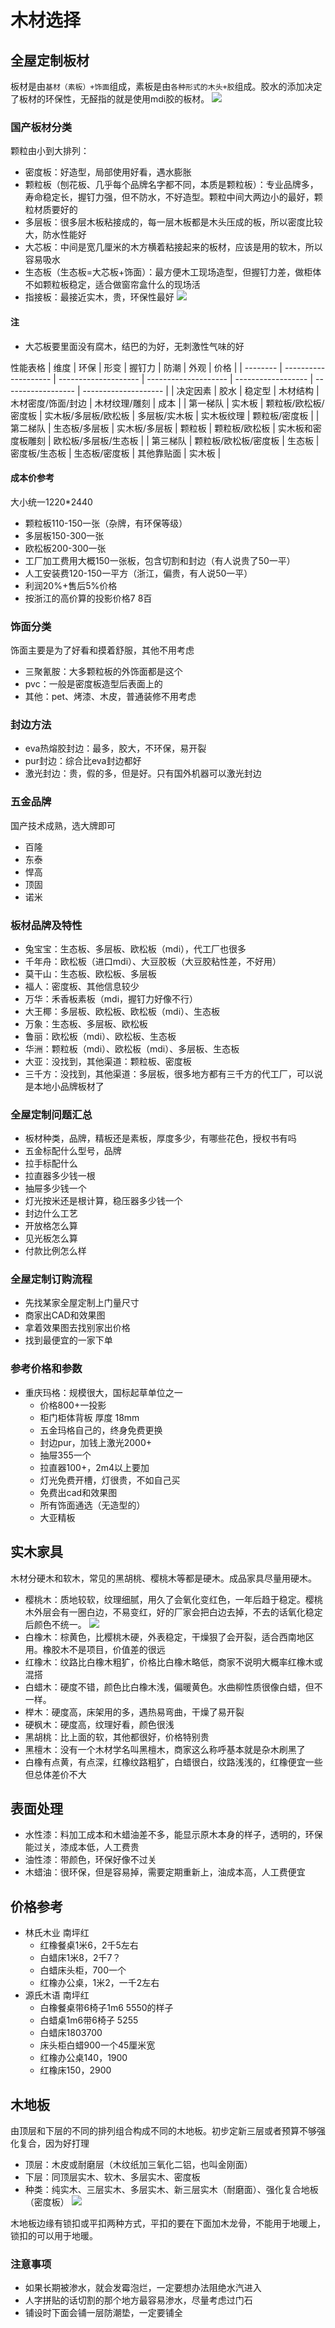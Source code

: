 # 木材选择


## 全屋定制板材

板材是由`基材（素板）+饰面`组成，素板是由`各种形式的木头+胶`组成。胶水的添加决定了板材的环保性，无醛指的就是使用mdi胶的板材。
![](./img/%E6%9D%BF%E6%9D%90.jpg)

### 国产板材分类

颗粒由小到大排列：
* 密度板：好造型，局部使用好看，遇水膨胀
* 颗粒板（刨花板、几乎每个品牌名字都不同，本质是颗粒板）：专业品牌多，寿命稳定长，握钉力强，但不防水，不好造型。颗粒中间大两边小的最好，颗粒材质要好的
* 多层板：很多层木板粘接成的，每一层木板都是木头压成的板，所以密度比较大，防水性能好
* 大芯板：中间是宽几厘米的木方横着粘接起来的板材，应该是用的软木，所以容易吸水
* 生态板（生态板=大芯板+饰面）：最方便木工现场造型，但握钉力差，做柜体不如颗粒板稳定，适合做窗帘盒什么的现场活
* 指接板：最接近实木，贵，环保性最好
![](./img/%E5%9B%9B%E7%A7%8D%E6%9D%BF%E6%9D%90.jpg)
  
#### 注

* 大芯板要里面没有腐木，结巴的为好，无刺激性气味的好

性能表格
| 维度     | 环保                 | 形变                 | 握钉力               | 防潮               | 外观               | 价格                 |
| -------- | -------------------- | -------------------- | -------------------- | ------------------ | ------------------ | -------------------- |
| 决定因素 | 胶水                 | 稳定型               | 木材结构             | 木材密度/饰面/封边 | 木材纹理/雕刻      | 成本                 |
| 第一梯队 | 实木板               | 颗粒板/欧松板/密度板 | 实木板/多层板/欧松板 | 多层板/实木板      | 实木板纹理         | 颗粒板/密度板        |
| 第二梯队 | 生态板/多层板        | 实木板/多层板        | 颗粒板               | 颗粒板/欧松板      | 实木板和密度板雕刻 | 欧松板/多层板/生态板 |
| 第三梯队 | 颗粒板/欧松板/密度板 | 生态板               | 密度板/生态板        | 生态板/密度板      | 其他靠贴面         | 实木板               |

#### 成本价参考

大小统一1220*2440

* 颗粒板110-150一张（杂牌，有环保等级）
* 多层板150-300一张
* 欧松板200-300一张
* 工厂加工费用大概150一张板，包含切割和封边（有人说贵了50一平）  
* 人工安装费120-150一平方（浙江，偏贵，有人说50一平）
* 利润20%+售后5%价格
* 按浙江的高价算的投影价格7 8百

### 饰面分类

饰面主要是为了好看和摸着舒服，其他不用考虑

* 三聚氰胺：大多颗粒板的外饰面都是这个
* pvc：一般是密度板造型后表面上的
* 其他：pet、烤漆、木皮，普通装修不用考虑

### 封边方法

* eva热熔胶封边：最多，胶大，不环保，易开裂
* pur封边：综合比eva封边都好
* 激光封边：贵，假的多，但是好。只有国外机器可以激光封边

### 五金品牌

国产技术成熟，选大牌即可

* 百隆
* 东泰
* 悍高
* 顶固
* 诺米
   
### 板材品牌及特性

* 兔宝宝：生态板、多层板、欧松板（mdi），代工厂也很多
* 千年舟：欧松板（进口mdi）、大豆胶板（大豆胶粘性差，不好用）
* 莫干山：生态板、欧松板、多层板
* 福人：密度板、其他信息较少
* 万华：禾香板素板（mdi，握钉力好像不行）
* 大王椰：多层板、欧松板、欧松板（mdi）、生态板
* 万象：生态板、多层板、欧松板
* 鲁丽：欧松板（mdi）、欧松板、生态板
* 华洲：颗粒板（mdi）、欧松板（mdi）、多层板、生态板
* 大亚：没找到，其他渠道：颗粒板、密度板
* 三千方：没找到，其他渠道：多层板，很多地方都有三千方的代工厂，可以说是本地小品牌板材了

### 全屋定制问题汇总

* 板材种类，品牌，精板还是素板，厚度多少，有哪些花色，授权书有吗
* 五金标配什么型号，品牌
* 拉手标配什么
* 拉直器多少钱一根
* 抽屉多少钱一个
* 灯光按米还是根计算，稳压器多少钱一个
* 封边什么工艺
* 开放格怎么算
* 见光板怎么算
* 付款比例怎么样

### 全屋定制订购流程

* 先找某家全屋定制上门量尺寸
* 商家出CAD和效果图
* 拿着效果图去找别家出价格
* 找到最便宜的一家下单

### 参考价格和参数

* 重庆玛格：规模很大，国标起草单位之一
  * 价格800+一投影
  * 柜门柜体背板 厚度 18mm
  * 五金玛格自己的，终身免费更换
  * 封边pur，加钱上激光2000+
  * 抽屉355一个
  * 拉直器100+，2m4以上要加
  * 灯光免费开槽，灯很贵，不如自己买
  * 免费出cad和效果图
  * 所有饰面通选（无造型的）
  * 大亚精板

## 实木家具

木材分硬木和软木，常见的黑胡桃、樱桃木等都是硬木。成品家具尽量用硬木。

* 樱桃木：质地较软，纹理细腻，用久了会氧化变红色，一年后趋于稳定。樱桃木外层会有一圈白边，不易变红，好的厂家会把白边去掉，不去的话氧化稳定后颜色不统一。
![](./img/%E7%99%BD%E8%BE%B9%E6%A8%B1%E6%A1%83%E6%9C%A8.jpg)
* 白橡木：棕黄色，比樱桃木硬，外表稳定，干燥狠了会开裂，适合西南地区用。橡胶木不是项目，价值差的很远
* 红橡木：纹路比白橡木粗犷，价格比白橡木略低，商家不说明大概率红橡木或混搭
* 白蜡木：硬度不错，颜色比白橡木浅，偏暖黄色。水曲柳性质很像白蜡，但不一样。
* 榉木：硬度高，床架用的多，遇热易弯曲，干燥了易开裂
* 硬枫木：硬度高，纹理好看，颜色很浅
* 黑胡桃：比上面的软，其他都很好，价格特别贵
* 黑檀木：没有一个木材学名叫黑檀木，商家这么称呼基本就是杂木刷黑了
* 白橡有点黄，有点深，红橡纹路粗犷，白蜡很白，纹路浅浅的，红橡便宜一些但总体差价不大

## 表面处理

* 水性漆：料加工成本和木蜡油差不多，能显示原木本身的样子，透明的，环保能过关，漆成本低，人工费贵
* 油性漆：带颜色，环保好像不过关
* 木蜡油：很环保，但是容易掉，需要定期重新上，油成本高，人工费便宜

## 价格参考

* 林氏木业 南坪红
  * 红橡餐桌1米6，2千5左右
  * 白蜡床1米8，2千7？
  * 白蜡床头柜，700一个
  * 红橡办公桌，1米2，一千2左右
* 源氏木语 南坪红
  * 白橡餐桌带6椅子1m6 5550的样子
  * 白蜡桌1m6带6椅子 5255
  * 白蜡床1803700
  * 床头柜白蜡900一个45厘米宽
  * 红橡办公桌140，1900
  * 红橡床150，2900

## 木地板

由顶层和下层的不同的排列组合构成不同的木地板。初步定新三层或者预算不够强化复合，因为好打理

* 顶层：木皮或耐磨层（木纹纸加三氧化二铝，也叫金刚面）
* 下层：同顶层实木、软木、多层实木、密度板
* 种类：纯实木、三层实木、多层实木、新三层实木（耐磨面）、强化复合地板（密度板）
![](./img/%E5%AE%9E%E6%9C%A8%E5%A4%8D%E5%90%88%E5%9C%B0%E6%9D%BF.jpg)

木地板边缘有锁扣或平扣两种方式，平扣的要在下面加木龙骨，不能用于地暖上，锁扣的可以用于地暖。

### 注意事项

* 如果长期被渗水，就会发霉泡烂，一定要想办法阻绝水汽进入
* 人字拼贴的话切割的那个地方最容易渗水，尽量考虑过门石
* 铺设时下面会铺一层防潮垫，一定要铺全